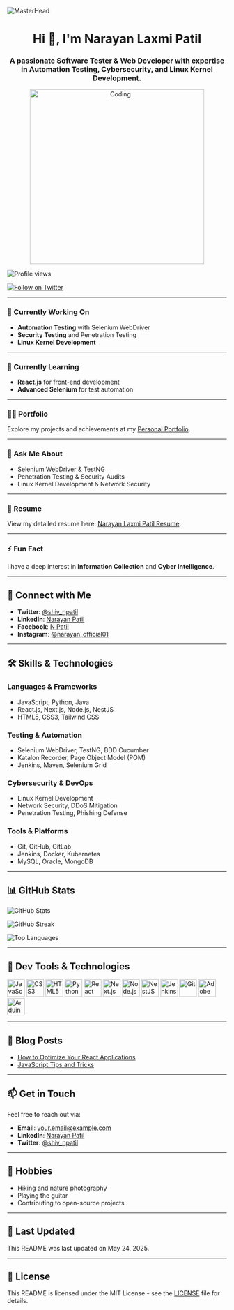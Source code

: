 ![MasterHead](https://techbullion.com/wp-content/uploads/2023/03/Software-Development.webp)
<h1 align="center">Hi 👋, I'm Narayan Laxmi Patil</h1>
<h3 align="center">A passionate Software Tester & Web Developer with expertise in Automation Testing, Cybersecurity, and Linux Kernel Development.</h3>

<p align="center">
  <img src="https://github.com/NarayaN-HW/NarayaN-HW/assets/151113796/ecf9f3f0-e27e-4abf-954c-cea163545789" alt="Coding" width="400">
</p>

<p align="left">
  <img src="https://komarev.com/ghpvc/?username=narayan-hw&label=Profile%20views&color=0e75b6&style=flat" alt="Profile views">
</p>

<p align="left">
  <a href="https://twitter.com/shiv_npatil" target="blank">
    <img src="https://img.shields.io/twitter/follow/shiv_npatil?logo=twitter&style=for-the-badge" alt="Follow on Twitter">
  </a>
</p>

---

### 🔭 Currently Working On

- **Automation Testing** with Selenium WebDriver
- **Security Testing** and Penetration Testing
- **Linux Kernel Development**

---

### 🌱 Currently Learning

- **React.js** for front-end development
- **Advanced Selenium** for test automation

---

### 👨‍💻 Portfolio

Explore my projects and achievements at my [Personal Portfolio](https://narayan-hw.github.io/Personal-Portfolio/).

---

### 💬 Ask Me About

- Selenium WebDriver & TestNG
- Penetration Testing & Security Audits
- Linux Kernel Development & Network Security

---

### 📄 Resume

View my detailed resume here: [Narayan Laxmi Patil Resume](https://drive.google.com/file/d/1inAxB9wMlCaepCOluIAYy6yQFfQeiPo2/view).

---

### ⚡ Fun Fact

I have a deep interest in **Information Collection** and **Cyber Intelligence**.

---

## 📱 Connect with Me

- **Twitter**: [@shiv_npatil](https://twitter.com/shiv_npatil)
- **LinkedIn**: [Narayan Patil](https://linkedin.com/in/narayan-patil)
- **Facebook**: [N Patil](https://fb.com/n-patil)
- **Instagram**: [@narayan_official01](https://instagram.com/narayan_official01)

---

## 🛠️ Skills & Technologies

### Languages & Frameworks

- JavaScript, Python, Java
- React.js, Next.js, Node.js, NestJS
- HTML5, CSS3, Tailwind CSS

### Testing & Automation

- Selenium WebDriver, TestNG, BDD Cucumber
- Katalon Recorder, Page Object Model (POM)
- Jenkins, Maven, Selenium Grid

### Cybersecurity & DevOps

- Linux Kernel Development
- Network Security, DDoS Mitigation
- Penetration Testing, Phishing Defense

### Tools & Platforms

- Git, GitHub, GitLab
- Jenkins, Docker, Kubernetes
- MySQL, Oracle, MongoDB

---

## 📊 GitHub Stats

![GitHub Stats](https://github-readme-stats.vercel.app/api?username=Narayan-hw&theme=yeblu&hide_border=true&include_all_commits=true&count_private=true)

![GitHub Streak](https://github-readme-streak-stats.herokuapp.com/?user=Narayan-hw&theme=yeblu&hide_border=true)

![Top Languages](https://github-readme-stats.vercel.app/api/top-langs/?username=Narayan-hw&theme=yeblu&hide_border=true&layout=compact)

---

## 🧰 Dev Tools & Technologies

<p align="left">
  <img src="https://cdn.jsdelivr.net/gh/devicons/devicon/icons/javascript/javascript-original.svg" height="40" alt="JavaScript">
  <img src="https://cdn.jsdelivr.net/gh/devicons/devicon/icons/css3/css3-original.svg" height="40" alt="CSS3">
  <img src="https://cdn.jsdelivr.net/gh/devicons/devicon/icons/html5/html5-original.svg" height="40" alt="HTML5">
  <img src="https://cdn.jsdelivr.net/gh/devicons/devicon/icons/python/python-original.svg" height="40" alt="Python">
  <img src="https://cdn.jsdelivr.net/gh/devicons/devicon/icons/react/react-original.svg" height="40" alt="React">
  <img src="https://cdn.jsdelivr.net/gh/devicons/devicon/icons/nextjs/nextjs-original.svg" height="40" alt="Next.js">
  <img src="https://cdn.jsdelivr.net/gh/devicons/devicon/icons/nodejs/nodejs-original.svg" height="40" alt="Node.js">
  <img src="https://cdn.jsdelivr.net/gh/devicons/devicon/icons/nestjs/nestjs-plain.svg" height="40" alt="NestJS">
  <img src="https://www.vectorlogo.zone/logos/jenkins/jenkins-icon.svg" height="40" alt="Jenkins">
  <img src="https://www.vectorlogo.zone/logos/git-scm/git-scm-icon.svg" height="40" alt="Git">
  <img src="https://www.vectorlogo.zone/logos/adobe_illustrator/adobe_illustrator-icon.svg" height="40" alt="Adobe Illustrator">
  <img src="https://www.vectorlogo.zone/logos/arduino/arduino-icon.svg" height="40" alt="Arduino">
</p>

---

## 📝 Blog Posts

- [How to Optimize Your React Applications](#)
- [JavaScript Tips and Tricks](#)

---

## 📫 Get in Touch

Feel free to reach out via:

- **Email**: [your.email@example.com](mailto:your.email@example.com)
- **LinkedIn**: [Narayan Patil](https://linkedin.com/in/narayan-patil)
- **Twitter**: [@shiv_npatil](https://twitter.com/shiv_npatil)

---

## 🎨 Hobbies

- Hiking and nature photography
- Playing the guitar
- Contributing to open-source projects

---

## 🔄 Last Updated

This README was last updated on May 24, 2025.

---

## 📝 License

This README is licensed under the MIT License - see the [LICENSE](LICENSE) file for details.
